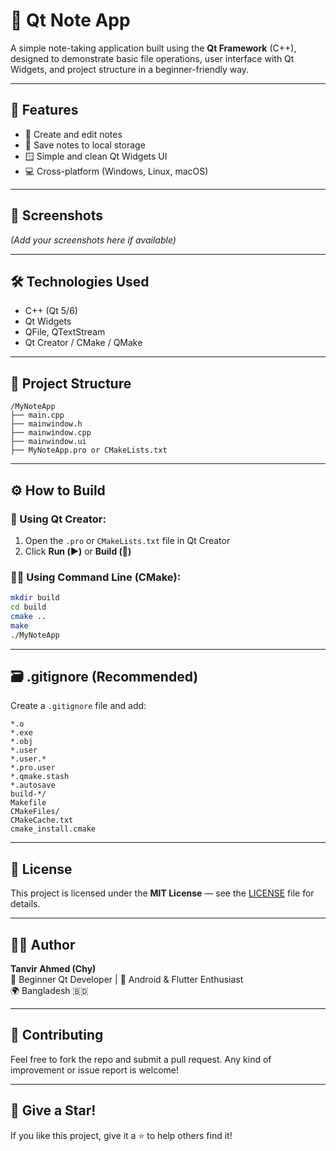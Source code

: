 # 📝 Qt Note App

A simple note-taking application built using the **Qt Framework** (C++), designed to demonstrate basic file operations, user interface with Qt Widgets, and project structure in a beginner-friendly way.

---

## 🚀 Features

- 🧾 Create and edit notes
- 💾 Save notes to local storage
- 🪟 Simple and clean Qt Widgets UI
- 💻 Cross-platform (Windows, Linux, macOS)

---

## 📸 Screenshots

*(Add your screenshots here if available)*

---

## 🛠️ Technologies Used

- C++ (Qt 5/6)
- Qt Widgets
- QFile, QTextStream
- Qt Creator / CMake / QMake

---

## 📂 Project Structure

```
/MyNoteApp
├── main.cpp
├── mainwindow.h
├── mainwindow.cpp
├── mainwindow.ui
├── MyNoteApp.pro or CMakeLists.txt
```

---

## ⚙️ How to Build

### 🔧 Using Qt Creator:
1. Open the `.pro` or `CMakeLists.txt` file in Qt Creator
2. Click **Run (▶️)** or **Build (🔨)**

### 🧑‍💻 Using Command Line (CMake):
```bash
mkdir build
cd build
cmake ..
make
./MyNoteApp
```

---

## 🗃️ .gitignore (Recommended)

Create a `.gitignore` file and add:

```gitignore
*.o
*.exe
*.obj
*.user
*.user.*
*.pro.user
*.qmake.stash
*.autosave
build-*/
Makefile
CMakeFiles/
CMakeCache.txt
cmake_install.cmake
```

---

## 📃 License

This project is licensed under the **MIT License** — see the [LICENSE](LICENSE) file for details.

---

## 🙋‍♂️ Author

**Tanvir Ahmed (Chy)**  
💼 Beginner Qt Developer | 📱 Android & Flutter Enthusiast  
🌍 Bangladesh 🇧🇩  

---

## 🤝 Contributing

Feel free to fork the repo and submit a pull request. Any kind of improvement or issue report is welcome!

---

## 🌟 Give a Star!

If you like this project, give it a ⭐️ to help others find it!
